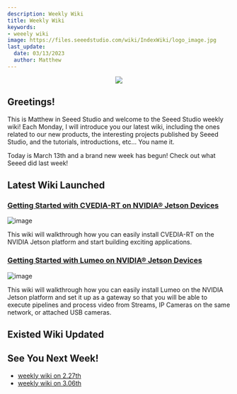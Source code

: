 ```yaml
---
description: Weekly Wiki
title: Weekly Wiki
keywords:
- weeely wiki
image: https://files.seeedstudio.com/wiki/IndexWiki/logo_image.jpg
last_update:
  date: 03/13/2023
  author: Matthew
---
```


<div align="center"><img width="{1000}" src="https://files.seeedstudio.com/wiki/IndexWiki/logo.png" /></div>

## Greetings!

This is Matthew in Seeed Studio and welcome to the Seeed Studio weekly wiki! Each Monday, I will introduce you our latest wiki, including the ones related to our new products, the interesting projects published by Seeed Studio, and the tutorials, introductions, etc... You name it.

Today is March 13th and a brand new week has begun! Check out what Seeed did last week!

## Latest Wiki Launched

### [Getting Started with CVEDIA-RT on NVIDIA® Jetson Devices](https://wiki.seeedstudio.com/CVEDIA-Jetson-Getting-Started)

![image](https://files.seeedstudio.com/wiki/CVEDIA/thumb.gif)

This wiki will walkthrough how you can easily install CVEDIA-RT on the NVIDIA Jetson platform and start building exciting applications.

### [Getting Started with Lumeo on NVIDIA® Jetson Devices](https://wiki.seeedstudio.com/Lumeo-Jetson-Getting-Started)

![image](https://files.seeedstudio.com/wiki/Lumeo/thumb.gif)

This wiki will walkthrough how you can easily install Lumeo on the NVIDIA Jetson platform and set it up as a gateway so that you will be able to execute pipelines and process video from Streams, IP Cameras on the same network, or attached USB cameras.

## Existed Wiki Updated

## See You Next Week!

- [weekly wiki on 2.27th](/Seeed_Elderly/weekly_wiki/wiki227)
- [weekly wiki on 3.06th](/Seeed_Elderly/weekly_wiki/wiki306)
